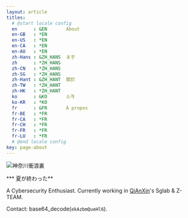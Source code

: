 ```yaml
---
layout: article
titles:
  # @start locale config
  en      : &EN       About
  en-GB   : *EN
  en-US   : *EN
  en-CA   : *EN
  en-AU   : *EN
  zh-Hans : &ZH_HANS  关于
  zh      : *ZH_HANS
  zh-CN   : *ZH_HANS
  zh-SG   : *ZH_HANS
  zh-Hant : &ZH_HANT  關於
  zh-TW   : *ZH_HANT
  zh-HK   : *ZH_HANT
  ko      : &KO       소개
  ko-KR   : *KO
  fr      : &FR       À propos
  fr-BE   : *FR
  fr-CA   : *FR
  fr-CH   : *FR
  fr-FR   : *FR
  fr-LU   : *FR
  # @end locale config
key: page-about
---
```


![神奈川衝浪裏](http://wp.blkstone.me/wp-content/uploads/2018/05/138-140FP91001-1024x640.jpg)

*** 夏が終わった**

A Cybersecurity Enthusiast. Currently working in [QiAnXin](https://www.qianxin.com/threat/threatsafeinstitute?tid=54)'s Sglab & Z-TEAM.

Contact: base64_decode(`ekAzbmQueHl6`).


